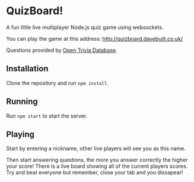 # QuizBoard!

A fun little live multiplayer Node.js quiz game using websockets.

You can play the game at this address: http://quizboard.davebuilt.co.uk/

Questions provided by [Open Trivia Database](https://opentdb.com/).

## Installation

Clone the repository and run `npm install`.

## Running

Run `npm start` to start the server.

## Playing

Start by entering a nickname, other live players will see you as this name.

Then start answering questions, the more you answer correctly the higher your score! There is a live board showing all of the current players scores. Try and beat everyone but remember, close your tab and you dissapear!
